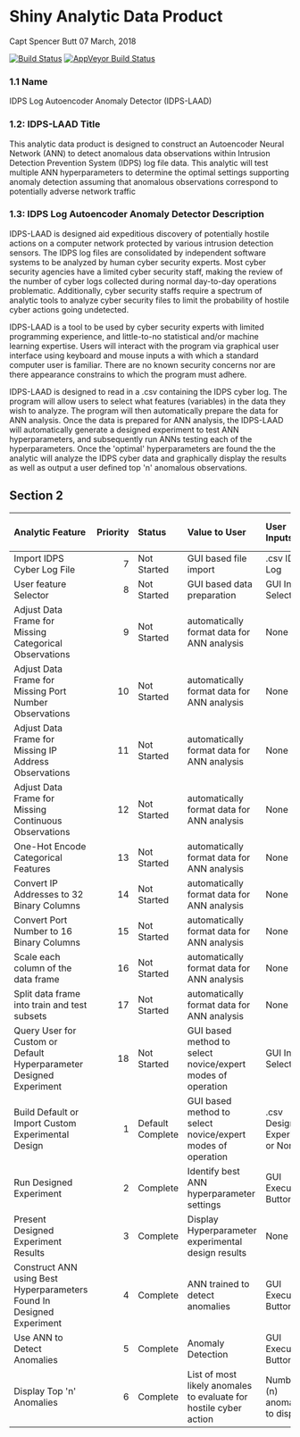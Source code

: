 Shiny Analytic Data Product
================
Capt Spencer Butt
07 March, 2018

[![Build Status](https://travis-ci.org/SpencerButt/IDPS-LAAD.svg?branch=master)](https://travis-ci.org/SpencerButt/IDPS-LAAD) [![AppVeyor Build Status](https://ci.appveyor.com/api/projects/status/github/SpencerButt/IDPS-LAAD?branch=master&svg=true)](https://ci.appveyor.com/project/SpencerButt/IDPS-LAAD)

### 1.1 Name

IDPS Log Autoencoder Anomaly Detector (IDPS-LAAD)

### 1.2: IDPS-LAAD Title

This analytic data product is designed to construct an Autoencoder Neural Network (ANN) to detect anomalous data observations within Intrusion Detection Prevention System (IDPS) log file data. This analytic will test multiple ANN hyperparameters to determine the optimal settings supporting anomaly detection assuming that anomalous observations correspond to potentially adverse network traffic

### 1.3: IDPS Log Autoencoder Anomaly Detector Description

IDPS-LAAD is designed aid expeditious discovery of potentially hostile actions on a computer network protected by various intrusion detection sensors. The IDPS log files are consolidated by independent software systems to be analyzed by human cyber security experts. Most cyber security agencies have a limited cyber security staff, making the review of the number of cyber logs collected during normal day-to-day operations problematic. Additionally, cyber security staffs require a spectrum of analytic tools to analyze cyber security files to limit the probability of hostile cyber actions going undetected.

IDPS-LAAD is a tool to be used by cyber security experts with limited programming experience, and little-to-no statistical and/or machine learning expertise. Users will interact with the program via graphical user interface using keyboard and mouse inputs a with which a standard computer user is familiar. There are no known security concerns nor are there appearance constrains to which the program must adhere.

IDPS-LAAD is designed to read in a .csv containing the IDPS cyber log. The program will allow users to select what features (variables) in the data they wish to analyze. The program will then automatically prepare the data for ANN analysis. Once the data is prepared for ANN analysis, the IDPS-LAAD will automatically generate a designed experiment to test ANN hyperparameters, and subsequently run ANNs testing each of the hyperparameters. Once the 'optimal' hyperparameters are found the the analytic will analyze the IDPS cyber data and graphically display the results as well as output a user defined top 'n' anomalous observations.

Section 2
---------

<table>
<colgroup>
<col width="23%" />
<col width="3%" />
<col width="7%" />
<col width="21%" />
<col width="11%" />
<col width="8%" />
<col width="7%" />
<col width="9%" />
<col width="7%" />
</colgroup>
<thead>
<tr class="header">
<th align="left">Analytic Feature</th>
<th align="right">Priority</th>
<th align="left">Status</th>
<th align="left">Value to User</th>
<th align="left">User Inputs</th>
<th align="left">Outputs</th>
<th align="left">Purpose of Output</th>
<th align="left">Sufficient Time to Deadline?</th>
<th align="left">Required in Version?</th>
</tr>
</thead>
<tbody>
<tr class="odd">
<td align="left">Import IDPS Cyber Log File</td>
<td align="right">7</td>
<td align="left">Not Started</td>
<td align="left">GUI based file import</td>
<td align="left">.csv IDPS Log</td>
<td align="left">data frame</td>
<td align="left">Information to User</td>
<td align="left">No</td>
<td align="left">No</td>
</tr>
<tr class="even">
<td align="left">User feature Selector</td>
<td align="right">8</td>
<td align="left">Not Started</td>
<td align="left">GUI based data preparation</td>
<td align="left">GUI Input Selection</td>
<td align="left">data frame</td>
<td align="left">Information to User</td>
<td align="left">No</td>
<td align="left">No</td>
</tr>
<tr class="odd">
<td align="left">Adjust Data Frame for Missing Categorical Observations</td>
<td align="right">9</td>
<td align="left">Not Started</td>
<td align="left">automatically format data for ANN analysis</td>
<td align="left">None</td>
<td align="left">data frame</td>
<td align="left">Internal to Analytic</td>
<td align="left">No</td>
<td align="left">No</td>
</tr>
<tr class="even">
<td align="left">Adjust Data Frame for Missing Port Number Observations</td>
<td align="right">10</td>
<td align="left">Not Started</td>
<td align="left">automatically format data for ANN analysis</td>
<td align="left">None</td>
<td align="left">data frame</td>
<td align="left">Internal to Analytic</td>
<td align="left">No</td>
<td align="left">No</td>
</tr>
<tr class="odd">
<td align="left">Adjust Data Frame for Missing IP Address Observations</td>
<td align="right">11</td>
<td align="left">Not Started</td>
<td align="left">automatically format data for ANN analysis</td>
<td align="left">None</td>
<td align="left">data frame</td>
<td align="left">Internal to Analytic</td>
<td align="left">No</td>
<td align="left">No</td>
</tr>
<tr class="even">
<td align="left">Adjust Data Frame for Missing Continuous Observations</td>
<td align="right">12</td>
<td align="left">Not Started</td>
<td align="left">automatically format data for ANN analysis</td>
<td align="left">None</td>
<td align="left">data frame</td>
<td align="left">Internal to Analytic</td>
<td align="left">No</td>
<td align="left">No</td>
</tr>
<tr class="odd">
<td align="left">One-Hot Encode Categorical Features</td>
<td align="right">13</td>
<td align="left">Not Started</td>
<td align="left">automatically format data for ANN analysis</td>
<td align="left">None</td>
<td align="left">data frame</td>
<td align="left">Internal to Analytic</td>
<td align="left">No</td>
<td align="left">No</td>
</tr>
<tr class="even">
<td align="left">Convert IP Addresses to 32 Binary Columns</td>
<td align="right">14</td>
<td align="left">Not Started</td>
<td align="left">automatically format data for ANN analysis</td>
<td align="left">None</td>
<td align="left">data frame</td>
<td align="left">Internal to Analytic</td>
<td align="left">No</td>
<td align="left">No</td>
</tr>
<tr class="odd">
<td align="left">Convert Port Number to 16 Binary Columns</td>
<td align="right">15</td>
<td align="left">Not Started</td>
<td align="left">automatically format data for ANN analysis</td>
<td align="left">None</td>
<td align="left">data frame</td>
<td align="left">Internal to Analytic</td>
<td align="left">No</td>
<td align="left">No</td>
</tr>
<tr class="even">
<td align="left">Scale each column of the data frame</td>
<td align="right">16</td>
<td align="left">Not Started</td>
<td align="left">automatically format data for ANN analysis</td>
<td align="left">None</td>
<td align="left">data frame</td>
<td align="left">Internal to Analytic</td>
<td align="left">No</td>
<td align="left">No</td>
</tr>
<tr class="odd">
<td align="left">Split data frame into train and test subsets</td>
<td align="right">17</td>
<td align="left">Not Started</td>
<td align="left">automatically format data for ANN analysis</td>
<td align="left">None</td>
<td align="left">data frame</td>
<td align="left">Internal to Analytic</td>
<td align="left">No</td>
<td align="left">No</td>
</tr>
<tr class="even">
<td align="left">Query User for Custom or Default Hyperparameter Designed Experiment</td>
<td align="right">18</td>
<td align="left">Not Started</td>
<td align="left">GUI based method to select novice/expert modes of operation</td>
<td align="left">GUI Input Selection</td>
<td align="left">None</td>
<td align="left">Internal to Analytic</td>
<td align="left">No</td>
<td align="left">No</td>
</tr>
<tr class="odd">
<td align="left">Build Default or Import Custom Experimental Design</td>
<td align="right">1</td>
<td align="left">Default Complete</td>
<td align="left">GUI based method to select novice/expert modes of operation</td>
<td align="left">.csv Designed Experiment or None</td>
<td align="left">DOE data frame</td>
<td align="left">Internal to Analytic</td>
<td align="left">Yes</td>
<td align="left">Yes (Default Only)</td>
</tr>
<tr class="even">
<td align="left">Run Designed Experiment</td>
<td align="right">2</td>
<td align="left">Complete</td>
<td align="left">Identify best ANN hyperparameter settings</td>
<td align="left">GUI Execute Button</td>
<td align="left">Status Bar</td>
<td align="left">Information to User</td>
<td align="left">Yes</td>
<td align="left">Yes</td>
</tr>
<tr class="odd">
<td align="left">Present Designed Experiment Results</td>
<td align="right">3</td>
<td align="left">Complete</td>
<td align="left">Display Hyperparameter experimental design results</td>
<td align="left">None</td>
<td align="left">Test Design Results</td>
<td align="left">Information to User</td>
<td align="left">Yes</td>
<td align="left">Yes</td>
</tr>
<tr class="even">
<td align="left">Construct ANN using Best Hyperparameters Found In Designed Experiment</td>
<td align="right">4</td>
<td align="left">Complete</td>
<td align="left">ANN trained to detect anomalies</td>
<td align="left">GUI Execute Button</td>
<td align="left">Status Bar</td>
<td align="left">Information to User</td>
<td align="left">Yes</td>
<td align="left">Yes</td>
</tr>
<tr class="odd">
<td align="left">Use ANN to Detect Anomalies</td>
<td align="right">5</td>
<td align="left">Complete</td>
<td align="left">Anomaly Detection</td>
<td align="left">GUI Execute Button</td>
<td align="left">Histogram of Anomalies</td>
<td align="left">Identify Anomalies</td>
<td align="left">Yes</td>
<td align="left">Yes</td>
</tr>
<tr class="even">
<td align="left">Display Top 'n' Anomalies</td>
<td align="right">6</td>
<td align="left">Complete</td>
<td align="left">List of most likely anomales to evaluate for hostile cyber action</td>
<td align="left">Number (n) anomalies to display</td>
<td align="left">List/Table</td>
<td align="left">Identify Anomalies</td>
<td align="left">Yes</td>
<td align="left">Yes</td>
</tr>
</tbody>
</table>
